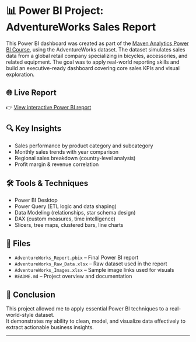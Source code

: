 # 📊 Power BI Project: AdventureWorks Sales Report

This Power BI dashboard was created as part of the [Maven Analytics Power BI Course](https://www.udemy.com/course/microsoft-power-bi-up-running-with-power-bi-desktop/), using the AdventureWorks dataset. The dataset simulates sales data from a global retail company specializing in bicycles, accessories, and related equipment. The goal was to apply real-world reporting skills and build an executive-ready dashboard covering core sales KPIs and visual exploration.


## 🌐 Live Report
👉 [View interactive Power BI report](https://app.powerbi.com/groups/me/reports/ef034a5d-ea83-47d9-9751-43b168a6c4e0/66e8c2355062e6c0204c?experience=power-bi)

## 🔍 Key Insights
- Sales performance by product category and subcategory
- Monthly sales trends with year comparison
- Regional sales breakdown (country-level analysis)
- Profit margin & revenue correlation

## 🛠 Tools & Techniques
- Power BI Desktop
- Power Query (ETL logic and data shaping)
- Data Modeling (relationships, star schema design)
- DAX (custom measures, time intelligence)
- Slicers, tree maps, clustered bars, line charts

## 📂 Files
- `AdventureWorks_Report.pbix` – Final Power BI report
- `AdventureWorks_Raw_Data.xlsx` – Raw dataset used in the report
- `AdventureWorks_Images.xlsx` – Sample image links used for visuals
- `README.md` – Project overview and documentation

## 🧾 Conclusion

This project allowed me to apply essential Power BI techniques to a real-world-style dataset.  
It demonstrates my ability to clean, model, and visualize data effectively to extract actionable business insights.

---


 
